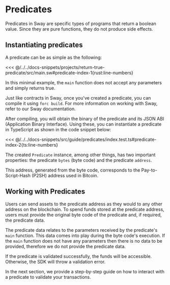 <script setup>
  import { data } from '../../versions.data'
  const { forc } = data
  const url = `https://fuellabs.github.io/sway/v${forc}/book/introduction/index.html`
</script>

# Predicates

Predicates in Sway are specific types of programs that return a boolean value. Since they are pure functions, they do not produce side effects.

## Instantiating predicates

A predicate can be as simple as the following:

<<< @/../../docs-snippets/projects/return-true-predicate/src/main.sw#predicate-index-1{rust:line-numbers}

In this minimal example, the `main` function does not accept any parameters and simply returns true.

Just like contracts in Sway, once you've created a predicate, you can compile it using `forc build`. For more information on working with Sway, refer to our <a :href="url" target="_blank" rel="noreferrer">Sway documentation</a>.

After compiling, you will obtain the binary of the predicate and its JSON ABI (Application Binary Interface). Using these, you can instantiate a predicate in TypeScript as shown in the code snippet below:

<<< @/../../docs-snippets/src/guide/predicates/index.test.ts#predicate-index-2{ts:line-numbers}

The created `Predicate` instance, among other things, has two important properties: the predicate `bytes` (byte code) and the predicate `address`.

This address, generated from the byte code, corresponds to the Pay-to-Script-Hash (P2SH) address used in Bitcoin.

## Working with Predicates

Users can send assets to the predicate address as they would to any other address on the blockchain. To spend funds stored at the predicate address, users must provide the original byte code of the predicate and, if required, the predicate data.

The predicate data relates to the parameters received by the predicate's `main` function. This data comes into play during the byte code's execution. If the `main` function does not have any parameters then there is no data to be provided, therefore we do not provide the predicate data.

If the predicate is validated successfully, the funds will be accessible. Otherwise, the SDK will throw a validation error.

In the next section, we provide a step-by-step guide on how to interact with a predicate to validate your transactions.
